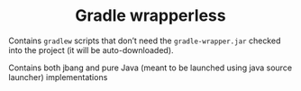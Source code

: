 <h1 align="center">Gradle wrapperless</h1>

Contains `gradlew` scripts that don’t need the `gradle-wrapper.jar` checked into the project (it will be auto-downloaded).

Contains both jbang and pure Java (meant to be launched using java source launcher) implementations
